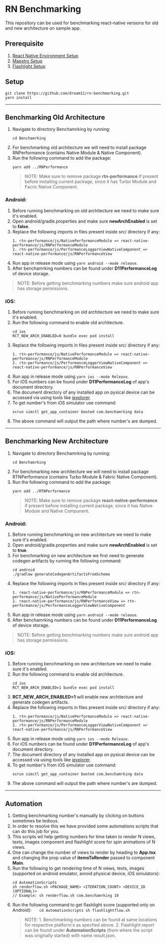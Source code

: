 # RN Benchmarking

This repository can be used for benchmarking react-native versions for old and new architecture on sample app.

## Prerequisite

1. [React Native Environment Setup](https://reactnative.dev/docs/next/environment-setup)
2. [Maestro Setup](https://maestro.mobile.dev/)
3. [Flashlight Setup](https://docs.flashlight.dev/)

## Setup

```
git clone https://github.com/dream11/rn-benchmarking.git
yarn install
```

---

## Benchmarking Old Architecture

1. Navigate to directory Benchamrking by running:
   ```
   cd Benchamrking
   ```
2. For benchmarking old architecture we will need to install package RNPerformance (contains Native Module & Native Component).
3. Run the following command to add the package:
   ```
   yarn add ../RNPerformance
   ```
   > NOTE: Make sure to remove package **rtn-performance** if present before installing current package, since it has Turbo Module and Facric Native Component.

### Android:

1. Before running benchmarking on old architecture we need to make sure it's enabled.
2. Open android/gradle.properties and make sure **newArchEnabled** is set to **false**.
3. Replace the following imports in files present inside src/ directory if any:
   ```
   1. rtn-performance/js/NativePerformanceModule => react-native-performance/js/RNPerformanceModule
   2. rtn-performance/js/PerformanceLoggerViewNativeComponent => react-native-performance/js/RNPerformanceView
   ```
4. Run app in release mode using `yarn android --mode release`.
5. After benchamrking numbers can be found under **D11PerformanceLog** of device storage.

> NOTE: Before getting benchmarking numbers make sure android app has storage permissions.

### iOS:

1. Before running benchmarking on old architecture we need to make sure it's enabled.
2. Run the following command to enable old architecture.
   ```
   cd ios
   RCT_NEW_ARCH_ENABLED=0 bundle exec pod install
   ```
3. Replace the following imports in files present inside src/ directory if any:
   ```
   1. rtn-performance/js/NativePerformanceModule => react-native-performance/js/RNPerformanceModule
   2. rtn-performance/js/PerformanceLoggerViewNativeComponent => react-native-performance/js/RNPerformanceView
   ```
4. Run app in release mode using `yarn ios --mode Release`.
5. For iOS numbers can be found under **D11PerformanceLog** of app's document directory.
6. The document directory of any installed app on pysical device can be accessed via using tools like [iexplorer](https://macroplant.com/iexplorer).
7. To get number's from iOS simulator use command:
   ```
   xcrun simctl get_app_container booted com.benchamrking data
   ```
8. The above command will output the path where number's are dumped.

---

## Benchmarking New Architecture

1. Navigate to directory Benchamrking by running:
   ```
   cd Benchamrking
   ```
2. For benchmarking new architecture we will need to install package RTNPerformance (contains Turbo Module & Fabric Native Component).
3. Run the following command to add the package:
   ```
   yarn add ../RTNPerformance
   ```
   > NOTE: Make sure to remove package **react-native-performance** if present before installing current package, since it has Native Module and Native Component.

### Android:

1. Before running benchmarking on new architecture we need to make sure it's enabled.
2. Open android/gradle.properties and make sure **newArchEnabled** is set to **true**.
3. For benchmarking on new architecture we first need to generate codegen artifacts by running the following command:
   ```
   cd android
   ./gradlew generateCodegenArtifactsFromSchema
   ```
4. Replace the following imports in files present inside src/ directory if any:
   ```
   1. react-native-performance/js/RNPerformanceModule => rtn-performance/js/NativePerformanceModule
   2. react-native-performance/js/RNPerformanceView => rtn-performance/js/PerformanceLoggerViewNativeComponent
   ```
5. Run app in release mode using `yarn android --mode release`.
6. After benchamrking numbers can be found under **D11PerformanceLog** of device storage.

> NOTE: Before getting benchmarking numbers make sure android app has storage permissions.

### iOS:

1. Before running benchmarking on new architecture we need to make sure it's enabled.
2. Run the following command to enable old architecture.
   ```
   cd ios
   RCT_NEW_ARCH_ENABLED=1 bundle exec pod install
   ```
3. **RCT_NEW_ARCH_ENABLED=1** will enable new architecture and generate codegen artifacts.
4. Replace the following imports in files present inside src/ directory if any:
   ```
   1. rtn-performance/js/NativePerformanceModule => react-native-performance/js/RNPerformanceModule
   2. rtn-performance/js/PerformanceLoggerViewNativeComponent => react-native-performance/js/RNPerformanceView
   ```
5. Run app in release mode using `yarn ios --mode Release`.
6. For iOS numbers can be found under **D11PerformanceLog** of app's document directory.
7. The document directory of any installed app on pysical device can be accessed via using tools like [iexplorer](https://macroplant.com/iexplorer).
8. To get number's from iOS simulator use command:
   ```
   xcrun simctl get_app_container booted com.benchamrking data
   ```
9. The above command will output the path where number's are dumped.

---

## Automation

1. Getting benchmarking number's manually by clicking on buttons sometimes be tedious.
2. In order to resolve this we have provided some automations scripts that can do this job for you.
3. This scripts wil help getting numbers for time taken to render N views, texts, images component and flashlight score for spin animations of N views.
4. One can change the number of views to render by heading to **App.tsx** and changing the prop value of **itemsToRender** passed to component **Main**.
5. Run the following to get rendering time of N views, texts, images (supported on android emulator, anroid physical device, iOS simulators):
   ```
   cd AutomationScripts
   sh renderflow.sh <PACKAGE_NAME> <ITERATION_COUNT> <DEVICE_ID (OPTIONAL)>
   // Example: sh renderflow.sh com.benchamrking 10
   ```
6. Run the following command to get flashlight score (supported only on Android):
   `   cd AutomationScripts
 sh flashlightflow.sh`
   > NOTE: 1. Benchmarking numbers can be found at same locations for respective platform's as specfied above. 2. Flashlight report can be found under **AutomationScripts** (from where the script was originally started) with name result.json.
